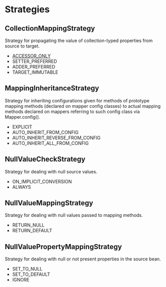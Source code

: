 # Strategies

## CollectionMappingStrategy

Strategy for propagating the value of collection-typed properties from source to target.
* <u>ACCESSOR_ONLY</u>
* SETTER_PREFERRED
* ADDER_PREFERRED
* TARGET_IMMUTABLE

## MappingInheritanceStrategy

Strategy for inheriting configurations given for methods of prototype mapping methods (declared on mapper config classes) to actual mapping methods declared on mappers referring to such config class via Mapper.config().

* EXPLICIT
* AUTO_INHERIT_FROM_CONFIG
* AUTO_INHERIT_REVERSE_FROM_CONFIG
* AUTO_INHERIT_ALL_FROM_CONFIG

## NullValueCheckStrategy

Strategy for dealing with null source values.

* ON_IMPLICIT_CONVERSION
* ALWAYS

## NullValueMappingStrategy

Strategy for dealing with null values passed to mapping methods.

* RETURN_NULL
* RETURN_DEFAULT

## NullValuePropertyMappingStrategy

Strategy for dealing with null or not present properties in the source bean.

* SET_TO_NULL
* SET_TO_DEFAULT
* IGNORE
